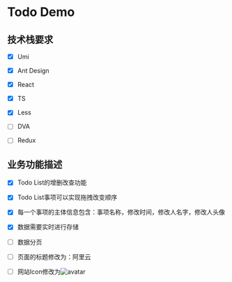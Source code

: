 # Todo Demo


## 技术栈要求
*[x] Umi
*[x] Ant Design
*[x] React
*[x] TS
*[x] Less
*[ ] DVA
*[ ] Redux



## 业务功能描述
*[x] Todo List的增删改查功能
*[x] Todo List事项可以实现拖拽改变顺序
*[x] 每一个事项的主体信息包含：事项名称，修改时间，修改人名字，修改人头像
*[x] 数据需要实时进行存储
*[ ] 数据分页
*[ ] 页面的标题修改为：阿里云
*[ ] 网站Icon修改为![avatar](https://img.alicdn.com/imgextra/i3/O1CN01DpZAak1bwmlZDizWz_!!6000000003530-2-tps-32-32.png)


